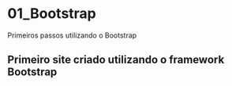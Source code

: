 # 01_Bootstrap
Primeiros passos utilizando o Bootstrap

<h2> Primeiro site criado utilizando o framework Bootstrap </h2>
